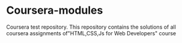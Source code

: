 # Coursera-modules
Coursera test repository. This repository contains the solutions of all coursera assignments of"HTML,CSS,Js for Web Developers" course
